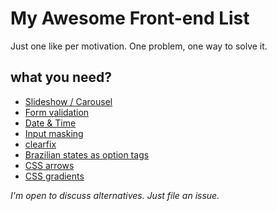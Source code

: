 # My Awesome Front-end List
Just one like per motivation.
One problem, one way to solve it.

## what you need?

- [Slideshow / Carousel](http://kenwheeler.github.io/slick/)
- [Form validation](http://parsleyjs.org/)
- [Date & Time](http://momentjs.com/)
- [Input masking](http://digitalbush.com/projects/masked-input-plugin/)
- [clearfix](http://nicolasgallagher.com/micro-clearfix-hack/)
- [Brazilian states as option tags](https://gist.github.com/leocavalcante/d008fff194dcaf909b3c)
- [CSS arrows](http://www.cssarrowplease.com/)
- [CSS gradients](http://www.colorzilla.com/gradient-editor/)

*I'm open to discuss alternatives. Just file an issue.*
